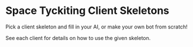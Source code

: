 # Space Tyckiting Client Skeletons

Pick a client skeleton and fill in your AI, or make your own bot from scratch!

See each client for details on how to use the given skeleton.
